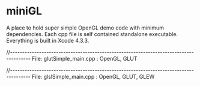miniGL
======
A place to hold super simple OpenGL demo code with minimum dependencies. Each cpp file is self contained standalone executable. Everything is built in Xcode 4.3.3. 

//--------------------------------------------------------------------------------------
File: glutSimple_main.cpp : OpenGL, GLUT 

//--------------------------------------------------------------------------------------
File: glslSimple_main.cpp : OpenGL, GLUT, GLEW